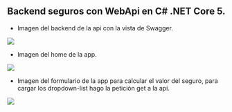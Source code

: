 ## Backend seguros con WebApi en C# .NET Core 5.

- Imagen del backend de la api con la vista de Swagger.

![](https://i.imgur.com/1dthl7o.png)

- Imagen del home de la app.

![](https://i.imgur.com/JyZgC48.png)

- Imagen del formulario de la app para calcular el valor del seguro, para cargar  los dropdown-list hago la petición get a la api.

![](https://i.imgur.com/SJgBwT2.png)
